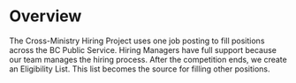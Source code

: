 <h1> Overview</h1>

The Cross-Ministry Hiring Project uses one job posting to fill positions across the BC Public Service. Hiring Managers have full support because our team manages the hiring process. After the competition ends, we create an Eligibility List. This list becomes the source for filling other positions.


